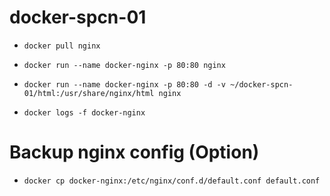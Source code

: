 # docker-spcn-01
 
- `docker pull nginx`
- `docker run --name docker-nginx -p 80:80 nginx`

- `docker run --name docker-nginx -p 80:80 -d -v ~/docker-spcn-01/html:/usr/share/nginx/html nginx`
- `docker logs -f docker-nginx`

# Backup nginx config (Option)
- `docker cp docker-nginx:/etc/nginx/conf.d/default.conf default.conf`